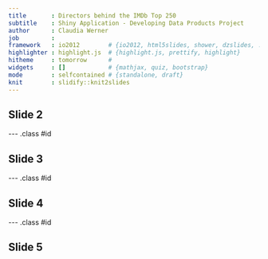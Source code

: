 ```yaml
---
title       : Directors behind the IMDb Top 250
subtitle    : Shiny Application - Developing Data Products Project
author      : Claudia Werner
job         : 
framework   : io2012        # {io2012, html5slides, shower, dzslides, ...}
highlighter : highlight.js  # {highlight.js, prettify, highlight}
hitheme     : tomorrow      # 
widgets     : []            # {mathjax, quiz, bootstrap}
mode        : selfcontained # {standalone, draft}
knit        : slidify::knit2slides
---
```


## Slide 2

--- .class #id 

## Slide 3

--- .class #id 

## Slide 4

--- .class #id 

## Slide 5




